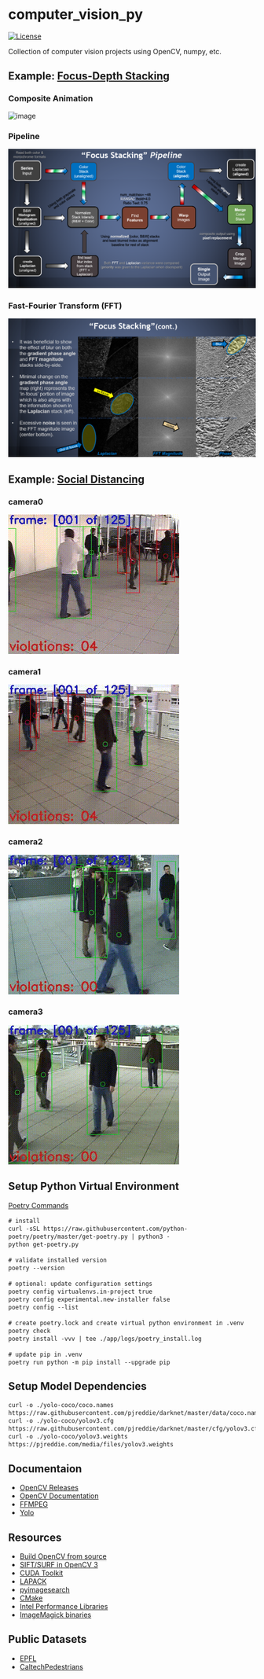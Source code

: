 # computer_vision_py

[![License](https://img.shields.io/badge/License-Apache%202.0-blue.svg)](https://opensource.org/licenses/Apache-2.0)

Collection of computer vision projects using OpenCV, numpy, etc.

## Example: [Focus-Depth Stacking](https://en.wikipedia.org/wiki/Focus_stacking)
### Composite Animation
![image](./img/composite_animation.gif)

### Pipeline
![image](./img/focus_stacking_pipeline.png)

### Fast-Fourier Transform (FFT)
![image](./img/focus_stacking_fft.png)


## Example: [Social Distancing](https://en.wikipedia.org/wiki/Social_distancing)
### camera0
![image](./img/terrace1-c0_output.gif)

### camera1
![image](./img/terrace1-c1_output.gif)

### camera2
![image](./img/terrace1-c2_output.gif)

### camera3
![image](./img/terrace1-c3_output.gif)


## Setup Python Virtual Environment
[Poetry Commands](https://python-poetry.org/docs/cli/)
```
# install 
curl -sSL https://raw.githubusercontent.com/python-poetry/poetry/master/get-poetry.py | python3 -
python get-poetry.py

# validate installed version
poetry --version

# optional: update configuration settings
poetry config virtualenvs.in-project true
poetry config experimental.new-installer false
poetry config --list

# create poetry.lock and create virtual python environment in .venv
poetry check
poetry install -vvv | tee ./app/logs/poetry_install.log

# update pip in .venv
poetry run python -m pip install --upgrade pip
```

## Setup Model Dependencies
```
curl -o ./yolo-coco/coco.names https://raw.githubusercontent.com/pjreddie/darknet/master/data/coco.names
curl -o ./yolo-coco/yolov3.cfg https://raw.githubusercontent.com/pjreddie/darknet/master/cfg/yolov3.cfg
curl -o ./yolo-coco/yolov3.weights https://pjreddie.com/media/files/yolov3.weights
```

## Documentaion
* [OpenCV Releases](https://github.com/opencv/opencv/releases)
* [OpenCV Documentation](https://docs.opencv.org/4.5.5/)
* [FFMPEG](https://ffmpeg.org)
* [Yolo](https://pjreddie.com/darknet/yolo/)


## Resources
* [Build OpenCV from source](https://drthitirat.wordpress.com/2019/01/20/opencv-python-build-opencv-4-0-1-dev-contrib-non-free-siftsurf-from-sources-on-windows-10-64-bit-os/)
* [SIFT/SURF in OpenCV 3](https://www.pyimagesearch.com/2015/07/16/where-did-sift-and-surf-go-in-opencv-3/)
* [CUDA Toolkit](https://developer.nvidia.com/cuda-downloads)
* [LAPACK](https://icl.cs.utk.edu/lapack-for-windows/lapack/#libraries_intel)
* [pyimagesearch](https://www.pyimagesearch.com/topics/)
* [CMake](https://cmake.org/download/)
* [Intel Performance Libraries](https://software.intel.com/content/www/us/en/develop/tools/performance-libraries.html)
* [ImageMagick binaries](https://imagemagick.org/script/download.php)


## Public Datasets
* [EPFL](https://www.epfl.ch/labs/cvlab/data/data-pom-index-php/)
* [CaltechPedestrians](http://www.vision.caltech.edu/Image_Datasets/CaltechPedestrians/)
